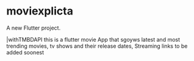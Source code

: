 # moviexplicta

A new Flutter project.

|withTMBDAPI
this is a flutter movie App that sgoyws latest and most trending movies, tv shows and their release dates, Streaming links to be added soonest
